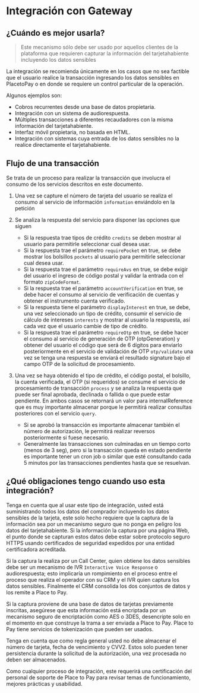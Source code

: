 # Integración con Gateway

## ¿Cuándo es mejor usarla?

<!-- theme: info -->
> Este mecanismo sólo debe ser usado por aquellos clientes de la plataforma que requieren capturar la información del tarjetahabiente incluyendo los datos sensibles

La integración se recomienda únicamente en los casos que no sea factible que el usuario realice la transacción ingresando los datos sensibles en PlacetoPay o en donde se requiere un control particular de la operación.

 Algunos ejemplos son:

* Cobros recurrentes desde una base de datos propietaria.
* Integración con un sistema de audiorespuesta.
* Múltiples transacciones a diferentes recaudadores con la misma información del tarjetahabiente.
* Interfaz móvil propietaria, no basada en HTML.
* Integración con sistemas cuya entrada de los datos sensibles no la realice directamente el tarjetahabiente.

## Flujo de una transacción

Se trata de un proceso para realizar la transacción que involucra el consumo de los servicios descritos en este documento.

1. Una vez se capture el número de tarjeta del usuario se realiza el consumo al servicio de información `information` enviándolo en la petición
    
2. Se analiza la respuesta del servicio para disponer las opciones que siguen
    * Si la respuesta trae tipos de crédito `credits` se deben mostrar al usuario para permitirle seleccionar cual desea usar.
    * Si la respuesta trae el parámetro `requirePocket` en true, se debe mostrar los bolsillos `pockets` al usuario para permitirle seleccionar cual desea usar.
    * Si la respuesta trae el parámetro `requireAvs` en true, se debe exigir del usuario el ingreso de código postal y validar la entrada con el formato `zipCodeFormat`.
    * Si la respuesta trae el parámetro `accountVerification` en true, se debe hacer el consumo al servicio de verificación de cuentas y obtener el instrumento cuenta verificado.
    * Si la respuesta tiene el parámetro `displayInterest` en true, se debe, una vez seleccionado un tipo de crédito, consumir el servicio de cálculo de intereses `interests` y mostrar al usuario la respuesta, así cada vez que el usuario cambie de tipo de crédito.
    * Si la respuesta trae el parámetro `requireOtp` en true, se debe hacer el consumo al servicio de generación de OTP (otpGeneration) y obtener del usuario el código que será de 6 dígitos para enviarlo posteriormente en el servicio de validación de OTP `otp/validate` una vez se tenga una respuesta se enviará el resultado signature bajo el campo OTP de la solicitud de procesamiento.
  
3. Una vez se haya obtenido el tipo de crédito, el código postal, el bolsillo, la cuenta verificada, el OTP (si requeridos) se consume el servicio de procesamiento de transacción `process` y se analiza la respuesta que puede ser final aprobada, declinada o fallida o que puede estar pendiente. En ambos casos se retornará un valor para internalReference que es muy importante almacenar porque le permitirá realizar consultas posteriores con el servicio `query`.
    * Si se aprobó la transacción es importante almacenar también el número de autorización, le permitirá realizar reversos posteriormente si fuese necesario.
    * Generalmente las transacciones son culminadas en un tiempo corto (menos de 3 seg), pero si la transacción queda en estado pendiente es importante tener un cron job o similar que esté consultando cada 5 minutos por las transacciones pendientes hasta que se resuelvan.

## ¿Qué obligaciones tengo cuando uso esta integración? 

Tenga en cuenta que al usar este tipo de integración, usted está suministrando todos los datos del comprador incluyendo los datos sensibles de la tarjeta, este solo hecho requiere que la captura de la información sea por un mecanismo seguro que no ponga en peligro los datos del tarjetahabiente.  Si la información la captura por una página Web, el punto donde se capturan estos datos debe estar sobre protocolo seguro HTTPS usando certificados de seguridad expedidos por una entidad certificadora acreditada.

Si la captura la realiza por un Call Center, quien obtiene los datos sensibles debe ser un mecanismo de IVR `Interactive Voice Response` o audiorespuesta; esto implicaría un rompimiento en el proceso entre el proceso que realiza el operador con su CRM y el IVR quien captura los datos sensibles.  Finalmente el CRM consolida los dos conjuntos de datos y los remite a Place to Pay.

Si la captura proviene de una base de datos de tarjetas previamente inscritas, asegúrese que esta información está encriptada por un mecanismo seguro de encriptación como AES o 3DES, desencripte solo en el momento en que construye la trama a ser enviada a Place to Pay. Place to Pay tiene servicios de tokenización que pueden ser usados.

Tenga en cuenta que como regla general usted no debe almacenar el número de tarjeta, fecha de vencimiento y CVV2.  Estos solo pueden tener persistencia durante la solicitud de la autorización, una vez procesada no deben ser almacenados.

Como cualquier proceso de integración, este requerirá una certificación del personal de soporte de Place to Pay para revisar temas de funcionamiento, mejores prácticas y usabilidad.